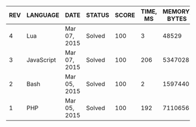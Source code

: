 | REV | LANGUAGE | DATE | STATUS | SCORE | TIME, MS | MEMORY, BYTES | IN RANKING | UNIQUE | RANKING POINTS |
|-----|----------|------|--------|-------|----------|---------------|------------|--------|----------------|
| 4 | Lua | Mar 07, 2015 | Solved | 100 | 3 | 48529 | yes | yes | 34.782 |
| 3 | JavaScript | Mar 07, 2015 | Solved | 100 | 206 | 5347028 | yes | yes | 30.001 |
| 2 | Bash | Mar 05, 2015 | Solved | 100 | 2 | 1597440 | yes | yes | 32.917 |
| 1 | PHP | Mar 05, 2015 | Solved | 100 | 192 | 7110656 | yes | yes | 28.729 |
